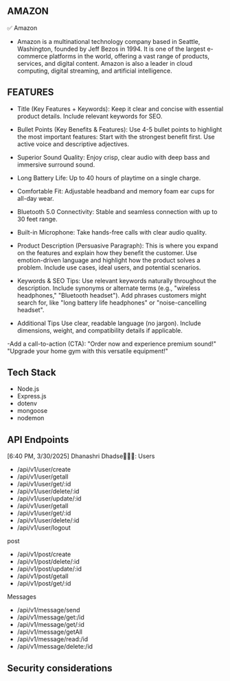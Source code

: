 ## AMAZON
✅ Amazon 
- Amazon is a multinational technology company based in Seattle, Washington, founded by Jeff Bezos in 1994. 
It is one of the largest e-commerce platforms in the world, offering a vast range of products, services, and digital content. 
Amazon is also a leader in cloud computing, digital streaming, and artificial intelligence.

## FEATURES

- Title (Key Features + Keywords):
Keep it clear and concise with essential product details.
Include relevant keywords for SEO.

- Bullet Points (Key Benefits & Features):
Use 4-5 bullet points to highlight the most important features:
Start with the strongest benefit first.
Use active voice and descriptive adjectives.

- Superior Sound Quality: 
Enjoy crisp, clear audio with deep bass and immersive surround sound.

- Long Battery Life: 
Up to 40 hours of playtime on a single charge.

- Comfortable Fit: 
Adjustable headband and memory foam ear cups for all-day wear.

- Bluetooth 5.0 Connectivity: 
Stable and seamless connection with up to 30 feet range.

- Built-in Microphone: 
Take hands-free calls with clear audio quality.

- Product Description (Persuasive Paragraph):
This is where you expand on the features and explain how they benefit the customer.
Use emotion-driven language and highlight how the product solves a problem.
Include use cases, ideal users, and potential scenarios.

 - Keywords & SEO Tips:
Use relevant keywords naturally throughout the description.
Include synonyms or alternate terms (e.g., "wireless headphones," "Bluetooth headset").
Add phrases customers might search for, like "long battery life headphones" or "noise-cancelling headset".

- Additional Tips
Use clear, readable language (no jargon).
Include dimensions, weight, and compatibility details if applicable.

-Add a call-to-action (CTA):
"Order now and experience premium sound!"
"Upgrade your home gym with this versatile equipment!"

## Tech Stack
- Node.js
- Express.js
- dotenv
- mongoose
- nodemon

## API Endpoints

[6:40 PM, 3/30/2025] Dhanashri Dhadse🥰😍😘: Users
- /api/v1/user/create
- /api/v1/user/getall
- /api/v1/user/get/:id
- /api/v1/user/delete/:id
- /api/v1/user/update/:id
- /api/v1/user/getall
- /api/v1/user/get/:id
- /api/v1/user/delete/:id
- /api/v1/user/logout

post 
- /api/v1/post/create
- /api/v1/post/delete/:id
- /api/v1/post/update/:id
- /api/v1/post/getall
- /api/v1/post/get/:id

Messages

- /api/v1/message/send
- /api/v1/message/get:/id
- /api/v1/message/get/:id
- /api/v1/message/getAll
- /api/v1/message/read:/id
- /api/v1/message/delete:/id


## Security considerations
